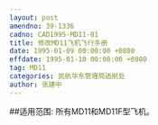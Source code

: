 ```yaml
---
layout: post
amendno: 39-1336
cadno: CAD1995-MD11-01
title: 修改MD11飞机飞行手册
date: 1995-01-09 00:00:00 +0800
effdate: 1995-01-10 00:00:00 +0800
tag: MD11
categories: 民航华东管理局适航处
author: 张建中
---
```


##适用范围:
所有MD11和MD11F型飞机。

